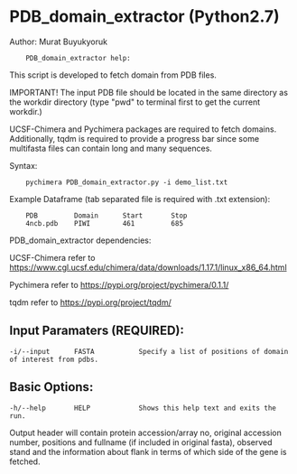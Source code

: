 # PDB_domain_extractor (Python2.7)

Author: Murat Buyukyoruk

        PDB_domain_extractor help:

This script is developed to fetch domain from PDB files. 

IMPORTANT! The input PDB file should be located in the same directory as the workdir directory (type "pwd" to terminal first to get the current workdir.)  

UCSF-Chimera and Pychimera packages are required to fetch domains. Additionally, tqdm is required to provide a progress bar since some multifasta files can contain long and many sequences.

Syntax:

        pychimera PDB_domain_extractor.py -i demo_list.txt

Example Dataframe (tab separated file is required with .txt extension):

        PDB         Domain      Start       Stop
        4ncb.pdb    PIWI        461         685    
        
PDB_domain_extractor dependencies:
    
UCSF-Chimera                                            refer to https://www.cgl.ucsf.edu/chimera/data/downloads/1.17.1/linux_x86_64.html

Pychimera                                               refer to https://pypi.org/project/pychimera/0.1.1/

tqdm                                                    refer to https://pypi.org/project/tqdm/

Input Paramaters (REQUIRED):
----------------------------
	-i/--input		FASTA			Specify a list of positions of domain of interest from pdbs.

Basic Options:
--------------
	-h/--help		HELP			Shows this help text and exits the run.

Output header will contain protein accession/array no, original accession number, positions and fullname (if included in original fasta), observed stand and the information about flank in terms of which side of the gene is fetched.

